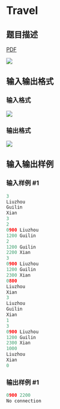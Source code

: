 # Travel

## 题目描述

[problemUrl]: https://uva.onlinejudge.org/index.php?option=com_onlinejudge&Itemid=8&category=13&page=show_problem&problem=1107

[PDF](https://uva.onlinejudge.org/external/101/p10166.pdf)

![](https://cdn.luogu.com.cn/upload/vjudge_pic/UVA10166/d99ce5831af4a98d9a3df56d3a53505181a6df9d.png)

## 输入输出格式

### 输入格式

![](https://cdn.luogu.com.cn/upload/vjudge_pic/UVA10166/26cd28cfd5f1f06fb9e9f8658627e31f2b91a2bd.png)

### 输出格式

![](https://cdn.luogu.com.cn/upload/vjudge_pic/UVA10166/cc0e3d0fb87aaf024b180598cda933401d60ad8d.png)

## 输入输出样例

### 输入样例 #1

```cpp
3
Liuzhou
Guilin
Xian
3
2
0900 Liuzhou
1200 Guilin
2
1200 Guilin
2200 Xian
3
0900 Liuzhou
1200 Guilin
2300 Xian
0800
Liuzhou
Xian
3
Liuzhou
Guilin
Xian
1
3
0900 Liuzhou
1200 Guilin
2300 Xian
1000
Liuzhou
Xian
0
```


### 输出样例 #1

```cpp
0900 2200
No connection
```


